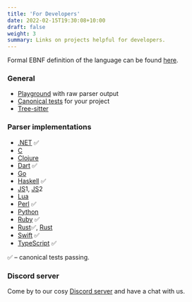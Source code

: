 ```yaml
---
title: 'For Developers'
date: 2022-02-15T19:30:08+10:00
draft: false
weight: 3
summary: Links on projects helpful for developers.
---
```


Formal EBNF definition of the language can be found [here](https://github.com/cooklang/spec/blob/main/EBNF.md).

### General
* [Playground](https://cooklang.github.io/cooklang-rs/) with raw parser output
* [Canonical tests](https://github.com/cooklang/spec/tree/main/tests) for your project
* [Tree-sitter](https://github.com/addcninblue/tree-sitter-cooklang)

### Parser implementations
* [.NET](https://github.com/heytherewill/cooklangnet) ✅
* [C](https://github.com/cooklang/cook-in-c)
* [Clojure](https://github.com/kiranshila/cooklang-clj)
* [Dart](https://github.com/aquilax/cooklang-dart) ✅
* [Go](https://github.com/aquilax/cooklang-go)
* [Haskell](https://github.com/isaacvando/cooklang-hs) ✅
* [JS](https://github.com/deathau/cooklang-js)1, [JS](https://github.com/cadpnq/cooklangjs)2
* [Lua](https://github.com/michal-h21/cooklang-lua)
* [Perl](https://metacpan.org/pod/CookLang) ✅
* [Python](https://github.com/luizribeiro/py-cooklang)
* [Ruby](https://github.com/drbragg/cooklang_rb) ✅
* [Rust](https://github.com/cooklang/cooklang-rs)✅, [Rust](https://github.com/umgefahren/cook-with-rust)
* [Swift](https://github.com/cooklang/CookInSwift) ✅
* [TypeScript](https://github.com/cooklang/cooklang-ts) ✅

✅ – canonical tests passing.


### Discord server

Come by to our cosy [Discord server](https://discord.gg/fUVVvUzEEK) and have a chat with us.
